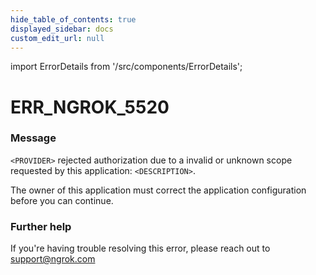 ```yaml
---
hide_table_of_contents: true
displayed_sidebar: docs
custom_edit_url: null
---
```


import ErrorDetails from '/src/components/ErrorDetails';

# ERR_NGROK_5520

### Message
`<PROVIDER>` rejected authorization due to a invalid or unknown scope requested by this application: `<DESCRIPTION>`.

The owner of this application must correct the application configuration before you can continue.

### Further help
If you're having trouble resolving this error, please reach out to [support@ngrok.com](mailto:support@ngrok.com?subject=Help%20with%20ERR_NGROK_5520)

<ErrorDetails error='err_ngrok_5520' />
